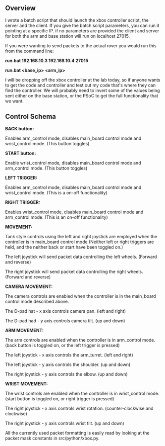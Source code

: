 ## Overview

I wrote a batch script that should launch the xbox controller script, the server and the client.  If you give the batch script parameters, you can run it pointing at a specific IP.  if no parameters are provided the client and server for both the arm and base station will run on localhost 27015.

If you were wanting to send packets to the actual rover you would run this from the command line:

**run.bat 192.168.10.3 192.168.10.4 27015**

**run.bat <base_ip> <arm_ip> <port>**

I will be dropping off the xbox controller at the lab today, so if anyone wants to get the code and controller and test out my code that's where they can find the controller. We will probably need to invert some of the values being sent either on the base station, or the PSoC to get the full functionality that we want.

## Control Schema

**BACK button:** 

Enables arm_control mode, disables main_board control mode and wrist_control mode. (This button toggles)

**START button:**

Enable wrist_control mode, disables main_board control mode and arm_control mode. (This button toggles)

**LEFT TRIGGER:**

Enables arm_control mode, disables main_board control mode and wrist_control mode. (This is a on-off functionality)

**RIGHT TRIGGER:** 

Enables wrist_control mode, disables main_board control mode and arm_control mode. (This is an on-off functionality)

**MOVEMENT:**

Tank style controls using the left and right joystick are employed when the controller is in main_board control mode (Neither left or right triggers are held, and the neither back or start have been toggled on.)

The left joystick will send packet data controlling the left wheels. (Forward and reverse)

The right joystick will send packet data controlling the right wheels. (Forward and reverse)

**CAMERA MOVEMENT:**

The camera controls are enabled when the controller is in the main_board control mode described above.

The D-pad hat - x axis controls camera pan. (left and right)

The D-pad had - y axis controls camera tilt. (up and down)

**ARM MOVEMENT:**

The arm controls are enabled when the controller is in arm_control mode. (back button is toggled on, or the left trigger is pressed)

The left joystick - x axis controls the arm_turret. (left and right)

The left joystick - y axis controls the shoulder. (up and down)

The right joystick - y axis controls the elbow. (up and down)

**WRIST MOVEMENT:**

The wrist controls are enabled when the controller is in wrist_control mode. (start button is toggled on, or right trigger is pressed)

The right joystick - x axis controls wrist rotation. (counter-clockwise and clockwise)

The right joystick - y axis controls wrist tilt. (up and down)

All the currently used packet formatting is easily read by looking at the packet mask constants in src/python/xbox.py.
